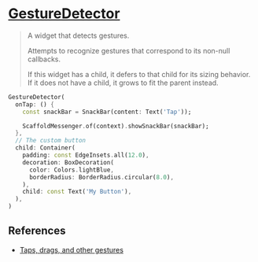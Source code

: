 # [GestureDetector](https://api.flutter.dev/flutter/widgets/GestureDetector-class.html)

> A widget that detects gestures.
>
> Attempts to recognize gestures that correspond to its non-null callbacks.
>
> If this widget has a child, it defers to that child for its sizing behavior. If it does not have a child, it grows to fit the parent instead.

```dart
GestureDetector(
  onTap: () {
    const snackBar = SnackBar(content: Text('Tap'));

    ScaffoldMessenger.of(context).showSnackBar(snackBar);
  },
  // The custom button
  child: Container(
    padding: const EdgeInsets.all(12.0),
    decoration: BoxDecoration(
      color: Colors.lightBlue,
      borderRadius: BorderRadius.circular(8.0),
    ),
    child: const Text('My Button'),
  ),
)
```

## References

- [Taps, drags, and other gestures](https://docs.flutter.dev/ui/interactivity/gestures)